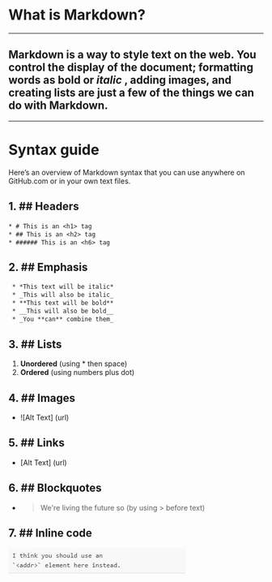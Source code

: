 # **What is Markdown?**
***
## **Markdown** is a way to style text on the web. You control the display of the document; formatting words as **bold** or *italic* , adding images, and creating lists are just a few of the things we can do with Markdown.
***
# Syntax guide
Here’s an overview of Markdown syntax that you can use anywhere on GitHub.com or in your own text files.

## 1. ## Headers
    * # This is an <h1> tag
    * ## This is an <h2> tag
    * ###### This is an <h6> tag

## 2. ## Emphasis
     * *This text will be italic*
     * _This will also be italic_  
     * **This text will be bold** 
     * __This will also be bold__
     * _You **can** combine them_

## 3. ## Lists  
  1. **Unordered** (using * then space)
  1. **Ordered** (using numbers plus dot)

## 4. ## Images 
 * ![Alt Text] (url)

 ## 5. ## Links
  * [Alt Text] (url)
 
 ## 6. ## Blockquotes 
  *  > We're living the future so (by using > before text)
## 7. ## Inline code
![Inline code](Capture.JPG) 



 
